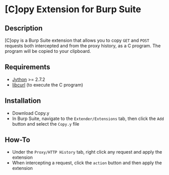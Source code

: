 # [C]opy Extension for Burp Suite

## Description
  [C]opy is a Burp Suite extension that allows you to copy `GET` and `POST` requests both intercepted and from the proxy history, as a C program.
  The program will be copied to your clipboard.

## Requirements
* [Jython](https://www.jython.org/download.html) >= 2.7.2
* [libcurl](https://curl.se/libcurl/) (to execute the C program)

## Installation
* Download Copy.y
* In Burp Suite, navigate to the `Extender/Extensions` tab, then click the `Add` button and select the `Copy.y` file

## How-To
* Under the `Proxy/HTTP History` tab, right click any request and apply the extension
* When intercepting a request, click the `action` button and then apply the extension


